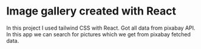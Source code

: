 # Image gallery created with React

In this project I used tailwind CSS with React. Got all data from pixabay API. 
In this app we can search for pictures which we get from pixabay fetched data.
